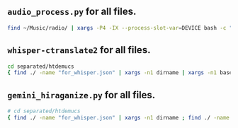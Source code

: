 ## `audio_process.py` for all files.
```bash
find ~/Music/radio/ | xargs -P4 -IX --process-slot-var=DEVICE bash -c "CUDA_VISIBLE_DEVICES=\$((\`printenv DEVICE\`%2)) python audio_process.py X"
```

## `whisper-ctranslate2` for all files.
```bash
cd separated/htdemucs
{ find ./ -name "for_whisper.json" | xargs -n1 dirname | xargs -n1 basename ; ls -1 --color=none; } | sort | uniq -u | xargs -P4 -IX --process-slot-var=DEVICE bash -c "CUDA_VISIBLE_DEVICES=\$((\`printenv DEVICE\`%2)) whisper-ctranslate2 --model large-v3 --language ja --vad_filter True -f json -o X X/for_whisper.wav -p True"
```

## `gemini_hiraganize.py` for all files.
```bash
# cd separated/htdemucs
{ find ./ -name "for_whisper.json" | xargs -n1 dirname ; find ./ -name "hiraganized.txt" | xargs -n1 dirname ; } | sort | uniq -u | xargs -IX python gemini_hiraganize.py X/for_whisper.json
```
